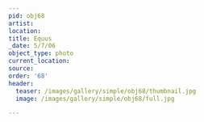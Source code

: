 ```yaml
---
pid: obj68
artist:
location:
title: Equus
_date: 5/7/06
object_type: photo
current_location:
source:
order: '68'
header:
  teaser: /images/gallery/simple/obj68/thumbnail.jpg
  image: /images/gallery/simple/obj68/full.jpg

---
```

